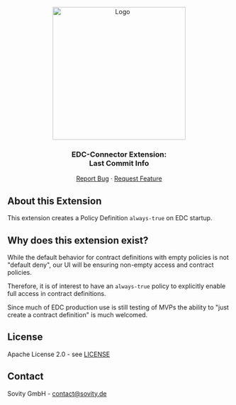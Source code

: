 <!-- PROJECT LOGO -->
<br />
<div align="center">
  <a href="https://github.com/sovity/edc-ui">
    <img src="https://raw.githubusercontent.com/sovity/edc-ui/main/src/assets/images/sovity_logo.svg" alt="Logo" width="300">
  </a>

<h3 align="center">EDC-Connector Extension:<br />Last Commit Info</h3>

  <p align="center">
    <a href="https://github.com/sovity/edc-extensions/issues">Report Bug</a>
    ·
    <a href="https://github.com/sovity/edc-extensions/issues">Request Feature</a>
  </p>
</div>

## About this Extension
This extension creates a Policy Definition `always-true` on EDC startup.

## Why does this extension exist?

While the default behavior for contract definitions with empty policies is not "default deny", 
our UI will be ensuring non-empty access and contract policies.

Therefore, it is of interest to have an `always-true` policy to explicitly enable full access in contract definitions.

Since much of EDC production use is still testing of MVPs the ability to "just create a contract definition" is
much welcomed.

## License
Apache License 2.0 - see [LICENSE](../../LICENSE)

## Contact
Sovity GmbH - contact@sovity.de